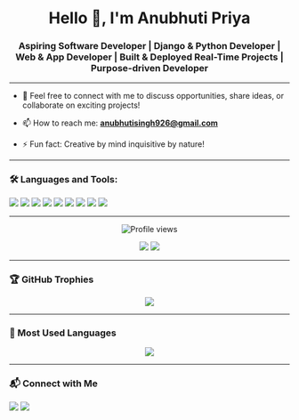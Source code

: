 <h1 align="center">Hello 👋, I'm Anubhuti Priya</h1>
<h3 align="center">Aspiring Software Developer | Django & Python Developer | Web & App Developer | Built & Deployed Real-Time Projects | Purpose-driven Developer</h3>

---
- 👯 Feel free to connect with me to discuss opportunities, share ideas, or collaborate on exciting projects!

- 📫 How to reach me: **anubhutisingh926@gmail.com**

- ⚡ Fun fact: Creative by mind inquisitive by nature!

---

### 🛠️ Languages and Tools:

<p>
  <img src="https://img.shields.io/badge/Python-3670A0?style=for-the-badge&logo=python&logoColor=white" />
  <img src="https://img.shields.io/badge/Django-092E20?style=for-the-badge&logo=django&logoColor=white" />
  <img src="https://img.shields.io/badge/Firebase-FFCA28?style=for-the-badge&logo=firebase&logoColor=black" />
  <img src="https://img.shields.io/badge/Flutter-02569B?style=for-the-badge&logo=flutter&logoColor=white" />
  <img src="https://img.shields.io/badge/HTML-E34F26?style=for-the-badge&logo=html5&logoColor=white" />
  <img src="https://img.shields.io/badge/CSS-1572B6?style=for-the-badge&logo=css3&logoColor=white" />
  <img src="https://img.shields.io/badge/JavaScript-F7DF1E?style=for-the-badge&logo=javascript&logoColor=black" />
  <img src="https://img.shields.io/badge/MySQL-00758F?style=for-the-badge&logo=mysql&logoColor=white" />
  <img src="https://img.shields.io/badge/WordPress-21759B?style=for-the-badge&logo=wordpress&logoColor=white" />
</p>

---
<p align="center">
        <img src="https://komarev.com/ghpvc/?username=priya926&label=Profile%20views&color=blue&style=for-the-badge" alt="Profile views" />
</p>
<p align="center">
  <img src="https://github-readme-stats.vercel.app/api?username=priya926&show_icons=true&theme=radical" />
  <img src="https://streak-stats.demolab.com?user=priya926&theme=radical&hide_border=true" />
</p>

---

### 🏆 GitHub Trophies

<p align="center">
  <img src="https://github-profile-trophy.vercel.app/?username=priya926&theme=gruvbox&margin-w=15&no-bg=true" />
</p>

---

### 📌 Most Used Languages

<p align="center">
  <img src="https://github-readme-stats.vercel.app/api/top-langs/?username=priya926&layout=compact&theme=tokyonight" />
</p>

---

### 📬 Connect with Me

<p>
  <a href="https://linkedin.com/in/priya926"><img src="https://img.shields.io/badge/LinkedIn-blue?style=for-the-badge&logo=linkedin&logoColor=white"/></a>
  <a href="mailto:anubhutisingh926@gmail.com"><img src="https://img.shields.io/badge/Gmail-red?style=for-the-badge&logo=gmail&logoColor=white"/></a>
</p>
